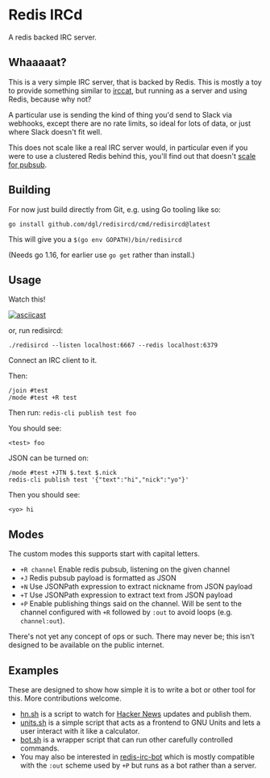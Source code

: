 # Redis IRCd

A redis backed IRC server.

## Whaaaaat?

This is a very simple IRC server, that is backed by Redis. This is mostly a toy
to provide something similar to [irccat](https://github.com/irccloud/irccat),
but running as a server and using Redis, because why not?

A particular use is sending the kind of thing you'd send to Slack via webhooks,
except there are no rate limits, so ideal for lots of data, or just where Slack
doesn't fit well.

This does not scale like a real IRC server would, in particular even if you
were to use a clustered Redis behind this, you'll find out that doesn't
[scale for pubsub](https://github.com/redis/redis/issues/2672).

## Building

For now just build directly from Git, e.g. using Go tooling like so:

```
go install github.com/dgl/redisircd/cmd/redisircd@latest
```

This will give you a `$(go env GOPATH)/bin/redisircd`

(Needs go 1.16, for earlier use `go get` rather than install.)

## Usage

Watch this!

[![asciicast](https://asciinema.org/a/422798.svg)](https://asciinema.org/a/422798)

or, run redisircd:

```
./redisircd --listen localhost:6667 --redis localhost:6379
```

Connect an IRC client to it.

Then:

```
/join #test
/mode #test +R test
```

Then run: `redis-cli publish test foo`

You should see:

```
<test> foo
```

JSON can be turned on:

```
/mode #test +JTN $.text $.nick
redis-cli publish test '{"text":"hi","nick":"yo"}'
```

Then you should see:

```
<yo> hi
```

## Modes

The custom modes this supports start with capital letters.

* `+R channel` Enable redis pubsub, listening on the given channel
* `+J` Redis pubsub payload is formatted as JSON
* `+N` Use JSONPath expression to extract nickname from JSON payload
* `+T` Use JSONPath expression to extract text from JSON payload
* `+P` Enable publishing things said on the channel. Will be sent to the
  channel configured with `+R` followed by `:out` to avoid loops (e.g.
  `channel:out`).

There's not yet any concept of ops or such. There may never be; this isn't
designed to be available on the public internet.

## Examples

These are designed to show how simple it is to write a bot or other tool for
this. More contributions welcome.

* [hn.sh](examples/hn.sh) is a script to watch for [Hacker
  News](https://news.ycombinator.com) updates and publish them.
* [units.sh](examples/units.sh) is a simple script that acts as a frontend to
  GNU Units and lets a user interact with it like a calculator.
* [bot.sh](examples/bot.sh) is a wrapper script that can run other carefully
  controlled commands.
* You may also be interested in
  [redis-irc-bot](https://github.com/dgl/redis-irc-bot) which is mostly
  compatible with the `:out` scheme used by `+P` but runs as a bot rather than
  a server.
